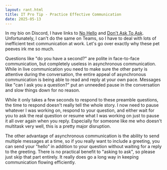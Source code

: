 ```yaml
---
layout: rant.html
title: IT Pro Tip - Practice Effective Communication
date: 2025-05-13
---
```

In my bio on Discord, I have links to [No Hello](https://nohello.net/) and [Don't Ask To Ask](https://dontasktoask.com). Unfortunately, I can't do the same on Teams, so I have to deal with lots of inefficient text communication at work. Let's go over exactly why these pet peeves irk me so much.
<!-- more -->

Questions like "do you have a second?" are polite in face-to-face communication, but completely useless in asynchronous communication. While in live communication you need to make sure the other party is attentive during the conversation, the entire appeal of asynchronous communication is being able to read and reply at your own pace. Messages like "can I ask you a question?" put an unneeded pause in the conversation and slow things down for no reason.

While it only takes a few seconds to respond to these preamble questions, the time to respond doesn't really tell the whole story. I now need to pause whatever I was working on, respond to your question, and either wait for you to ask the real question or resume what I was working on just to pause it all over again when you reply. Especially for someone like me who doesn't multitask very well, this is a pretty major disruption.

The other advantage of asynchronous communication is the ability to send multiple messages at a time, so if you really want to include a greeting, you can send your "hello" in addition to your question without waiting for a reply to the greeting. There is no practical benefit to "asking to ask", so please just skip that part entirely. It really does go a long way in keeping communication flowing efficiently.